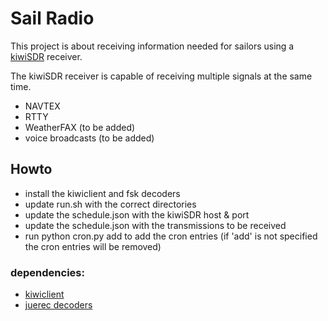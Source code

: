 # Sail Radio

This project is about receiving information needed for sailors using a [kiwiSDR](http://kiwisdr.com/) receiver.

The kiwiSDR receiver is capable of receiving multiple signals at the same time.

- NAVTEX
- RTTY
- WeatherFAX (to be added)
- voice broadcasts (to be added)

## Howto
 - install the kiwiclient and fsk decoders
 - update run.sh with the correct directories
 - update the schedule.json with the kiwiSDR host & port
 - update the schedule.json with the transmissions to be received
 - run python cron.py add to add the cron entries (if 'add' is not specified the cron entries will be removed)

### dependencies:
 - [kiwiclient](https://github.com/jks-prv/kiwiclient)
 - [juerec decoders](https://github.com/EricvanderVelde/decoders)
